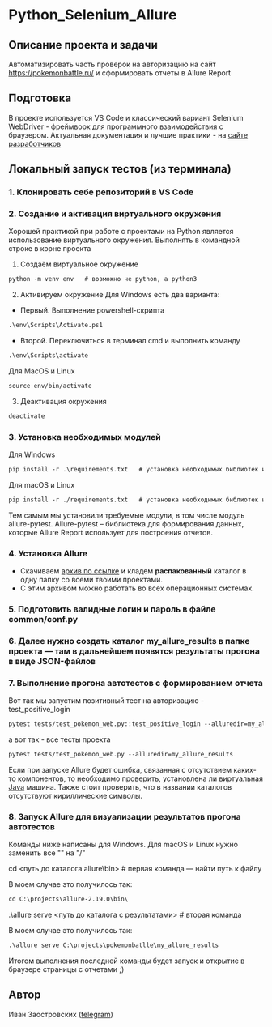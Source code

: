 # Python_Selenium_Allure

## Описание проекта и задачи
Автоматизировать часть проверок на авторизацию на сайт https://pokemonbattle.ru/ и сформировать отчеты в Allure Report

## Подготовка
В проекте используется VS Code и классический вариант Selenium WebDriver - фреймворк для программного взаимодействия с браузером. Актуальная документация и лучшие практики - на [сайте разработчиков](https://www.selenium.dev/documentation/webdriver/)

## Локальный запуск тестов (из терминала)

### 1. Клонировать себе репозиторий в VS Code

### 2. Создание и активация виртуального окружения
Хорошей практикой при работе с проектами на Python является использование виртуального окружения. 
Выполнять в командной строке в корне проекта
1. Создаём виртуальное окружение
``` markdown
python -m venv env   # возможно не python, а python3
```
2. Активируем окружение
Для Windows есть два варианта:
* Первый. Выполнение powershell-скрипта
``` markdown
.\env\Scripts\Activate.ps1
```
* Второй. Переключиться в терминал cmd и выполнить команду
``` markdown
.\env\Scripts\activate
```
Для MacOS и Linux
``` markdown
source env/bin/activate
```
3. Деактивация окружения
``` markdown
deactivate
```

### 3. Установка необходимых модулей
Для Windows
``` markdown
pip install -r .\requirements.txt   # установка необходимых библиотек из файла
```
Для macOS и Linux
``` markdown
pip install -r ./requirements.txt   # установка необходимых библиотек из файла
```
Тем самым мы установили требуемые модули, в том числе модуль allure-pytest. Allure-pytest – библиотека для формирования данных, которые Allure Report использует для построения отчетов.

### 4. Установка Allure
* Скачиваем [архив по ссылке](https://repo.maven.apache.org/maven2/io/qameta/allure/allure-commandline/2.19.0/allure-commandline-2.19.0.zip) и кладем **распакованный** каталог в одну папку со всеми твоими проектами.
* С этим архивом можно работать во всех операционных системах.

### 5. Подготовить валидные логин и пароль в файле ​​​​common/conf.py​​​​
### 6. Далее нужно создать каталог ​​​​my_allure_results​​​​ в папке проекта — там в дальнейшем появятся результаты прогона в виде JSON-файлов
### 7. Выполнение прогона автотестов с формированием отчета
Вот так мы запустим позитивный тест на авторизацию - test_positive_login
``` markdown
pytest tests/test_pokemon_web.py::test_positive_login --alluredir=my_allure_results 
```
а вот так - все тесты проекта
``` markdown
pytest tests/test_pokemon_web.py --alluredir=my_allure_results
```
Если при запуске Allure будет ошибка, связанная с отсутствием каких-то компонентов, то необходимо проверить, установлена ли виртуальная [Java](https://www.java.com/ru/download/manual.jsp) машина. Также стоит проверить, что в названии каталогов отсутствуют кириллические символы.

### 8. Запуск Allure для визуализации результатов прогона автотестов
Команды ниже написаны для Windows. Для macOS и Linux нужно заменить все "\" на "/"

cd <путь до каталога allure\bin> # первая команда — найти путь к файлу

В моем случае это получилось так:
``` markdown
cd С:\projects\allure-2.19.0\bin\
```
.\allure serve <путь до каталога с результатами> # вторая команда

В моем случае это получилось так:
``` markdown
.\allure serve С:\projects\pokemonbatlle\my_allure_results
```
Итогом выполнения последней команды будет запуск и открытие в браузере страницы с отчетами ;)

## Автор
Иван Заостровских ([telegram](https://t.me/franklstone))
